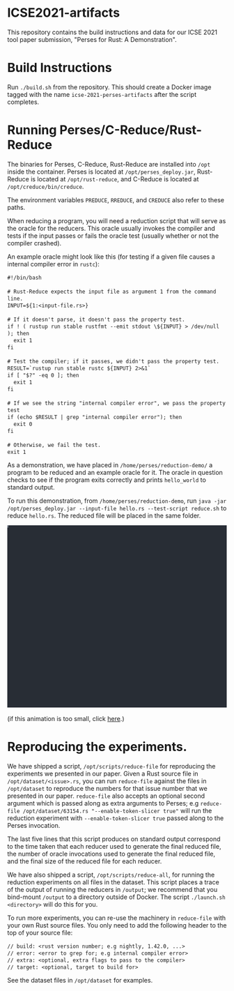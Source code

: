 # ICSE2021-artifacts
This repository contains the build instructions and data for our ICSE 2021
tool paper submission, "Perses for Rust: A Demonstration".

# Build Instructions
Run `./build.sh` from the repository.  This should create a Docker image tagged with the
name `icse-2021-perses-artifacts` after the script completes.

# Running Perses/C-Reduce/Rust-Reduce
The binaries for Perses, C-Reduce, Rust-Reduce are installed into `/opt` inside the container.
Perses is located at `/opt/perses_deploy.jar`, Rust-Reduce is located at `/opt/rust-reduce`,
and C-Reduce is located at `/opt/creduce/bin/creduce`.

The environment variables `PREDUCE`, `RREDUCE`, and `CREDUCE` also refer to these paths.

When reducing a program, you will need a reduction script that will serve as the oracle for the
reducers.  This oracle usually invokes the compiler and tests if the input passes or fails
the oracle test (usually whether or not the compiler crashed).

An example oracle might look like this (for testing if a given file causes
a internal compiler error in `rustc`):

```
#!/bin/bash

# Rust-Reduce expects the input file as argument 1 from the command line.
INPUT=${1:<input-file.rs>}

# If it doesn't parse, it doesn't pass the property test.
if ! ( rustup run stable rustfmt --emit stdout \${INPUT} > /dev/null ); then
  exit 1
fi

# Test the compiler; if it passes, we didn't pass the property test.
RESULT=`rustup run stable rustc ${INPUT} 2>&1`
if [ "$?" -eq 0 ]; then
  exit 1
fi

# If we see the string "internal compiler error", we pass the property test
if (echo $RESULT | grep "internal compiler error"); then
  exit 0
fi

# Otherwise, we fail the test.
exit 1
```

As a demonstration, we have placed in `/home/perses/reduction-demo/` a program to be reduced and an example
oracle for it.  The oracle in question checks to see if the program exits correctly and prints `hello_world` to standard output.

To run this demonstration, from `/home/perses/reduction-demo`, run `java -jar /opt/perses_deploy.jar --input-file hello.rs --test-script reduce.sh`
to reduce `hello.rs`.  The reduced file will be placed in the same folder.

![Reduction Demo Screencast](demos/reduction-demo.svg)

(if this animation is too small, click [here](https://raw.githubusercontent.com/e45lee/FSE2020-artifacts/master/demos/reduction-demo.svg).)

# Reproducing the experiments.
We have shipped a script, `/opt/scripts/reduce-file` for reproducing the experiments we presented
in our paper.  Given a Rust source file in `/opt/dataset/<issue>.rs`, you can run `reduce-file` against
the files in `/opt/dataset` to reproduce the numbers for that issue number that we presented in our paper.
`reduce-file` also accepts an optional second argument which is passed along as extra arguments to Perses;
e.g `reduce-file /opt/dataset/63154.rs "--enable-token-slicer true"` will run the reduction experiment with
`--enable-token-slicer true` passed along to the Perses invocation.

The last five lines that this script produces on standard output correspond to the time taken that
each reducer used to generate the final reduced file, the number of oracle invocations used
to generate the final reduced file, and the final size of the reduced file for each reducer.

We have also shipped a script, `/opt/scripts/reduce-all`, for running the reduction experiments on all files
in the dataset.  This script places a trace of the output of running the reducers in `/output`; we recommend
that you bind-mount `/output` to a directory outside of Docker.  The script `./launch.sh <directory>`
will do this for you. 

To run more experiments, you can re-use the machinery in `reduce-file` with your own Rust source files.
You only need to add the following header to the top of your source file:
```
// build: <rust version number; e.g nightly, 1.42.0, ...>
// error: <error to grep for; e.g internal compiler error>
// extra: <optional, extra flags to pass to the compiler>
// target: <optional, target to build for>
```

See the dataset files in `/opt/dataset` for examples.
